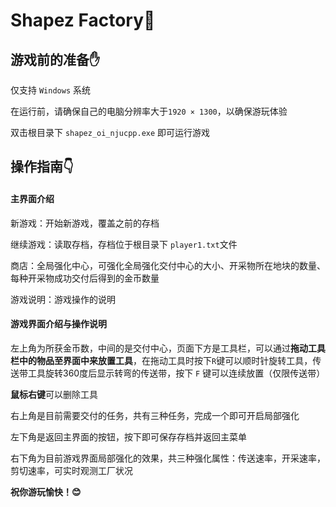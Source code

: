 # Shapez Factory👏

## 游戏前的准备✋

仅支持 `Windows` 系统

在运行前，请确保自己的电脑分辨率大于`1920 × 1300`，以确保游玩体验

双击根目录下 `shapez_oi_njucpp.exe` 即可运行游戏

## 操作指南👇

#### 主界面介绍

新游戏：开始新游戏，覆盖之前的存档

继续游戏：读取存档，存档位于根目录下 `player1.txt`文件

商店：全局强化中心，可强化全局强化交付中心的大小、开采物所在地块的数量、每种开采物成功交付后得到的金币数量

游戏说明：游戏操作的说明

#### 游戏界面介绍与操作说明

左上角为所获金币数，中间的是交付中心，页面下方是工具栏，可以通过**拖动工具栏中的物品至界面中来放置工具**，在拖动工具时按下`R`键可以顺时针旋转工具，传送带工具旋转360度后显示转弯的传送带，按下 `F` 键可以连续放置（仅限传送带）

**鼠标右键**可以删除工具

右上角是目前需要交付的任务，共有三种任务，完成一个即可开启局部强化

左下角是返回主界面的按钮，按下即可保存存档并返回主菜单

右下角为目前游戏界面局部强化的效果，共三种强化属性：传送速率，开采速率，剪切速率，可实时观测工厂状况

**祝你游玩愉快！😊**



